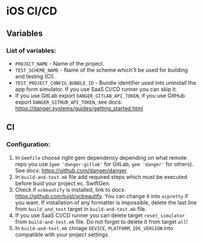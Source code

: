 # iOS CI/CD

## Variables
### List of variables:
- `PROJECT_NAME` - Name of the project.
- `TEST_SCHEME_NAME` - Name of the scheme which'll be used for building and testing (CI).
- `TEST_PROJECT_CONFIG_BUNDLE_ID` - Bundle identifier used into uninstall the app form simulator. If you use SaaS CI/CD runner you can skip it.
- If you use GitLab export `DANGER_GITLAB_API_TOKEN`, if you use GitHub export `DANGER_GITHUB_API_TOKEN`, see docs: https://danger.systems/guides/getting_started.html


## CI

### Configuration:
1. In `Gemfile` choose right gem dependency depending on what remote repo you use (`gem 'danger-gitlab'` for GitLab, `gem 'danger'` for others). See docs: https://github.com/danger/danger.
2. In `build-and-test.mk` file add required steps which must be executed before buid your project ec. SwiftGen.
3. Check if `xcbeautify` is installed, link to docs: https://github.com/tuist/xcbeautify. You can change it into `xcpretty` if you want. If installation of any formatter is impossible, delete the last line from `build_and_test` target in `build-and-test.mk` file.
4. If you use SaaS CI/CD runner you can delete target `reset_simulator` from `build-and-test.mk` file. Do not forget to delete it from target `all`!
5. In `build-and-test.mk` chnage `DEVICE`, `PLATFORM`, `IOS_VERSION` into compatible with your project settings.
